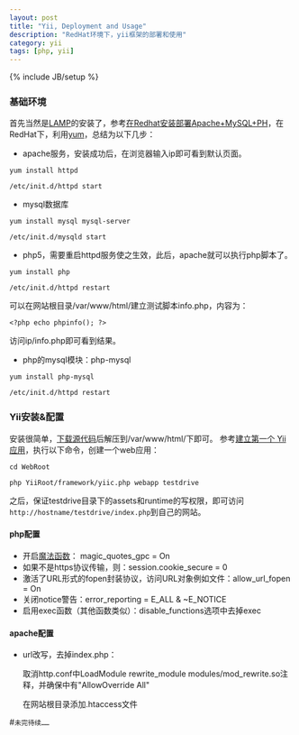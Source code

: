 ```yaml
---
layout: post
title: "Yii, Deployment and Usage"
description: "RedHat环境下，yii框架的部署和使用"
category: yii
tags: [php, yii]
---
```

{% include JB/setup %}
### 基础环境
首先当然是[LAMP](http://baike.baidu.com/subview/365086/10014223.htm)的安装了，参考[在Redhat安装部署Apache+MySQL+PH](http://my.oschina.net/alanlqc/blog/145449)，在RedHat下，利用[yum](http://baike.baidu.com/view/157053.htm)，总结为以下几步：

* apache服务，安装成功后，在浏览器输入ip即可看到默认页面。

`yum install httpd`

`/etc/init.d/httpd start`

* mysql数据库

`yum install mysql mysql-server`

`/etc/init.d/mysqld start`

* php5，需要重启httpd服务使之生效，此后，apache就可以执行php脚本了。

`yum install php`

`/etc/init.d/httpd restart`

可以在网站根目录/var/www/html/建立测试脚本info.php，内容为：

`<?php echo phpinfo(); ?>`

访问ip/info.php即可看到结果。

* php的mysql模块：php-mysql

`yum install php-mysql`

`/etc/init.d/httpd restart`

### Yii安装&配置
安装很简单，[下载源代码](http://www.yiiframework.com/download/)后解压到/var/www/html/下即可。
参考[建立第一个 Yii 应用](http://www.yiichina.com/guide/quickstart.first-app)，执行以下命令，创建一个web应用：

`cd WebRoot`

`php YiiRoot/framework/yiic.php webapp testdrive`

之后，保证testdrive目录下的assets和runtime的写权限，即可访问`http://hostname/testdrive/index.php`到自己的网站。

#### php配置
* 开启[魔法函数](http://baike.baidu.com/view/5234458.htm)： magic_quotes_gpc = On
* 如果不是https协议传输，则：session.cookie_secure = 0
* 激活了URL形式的fopen封装协议，访问URL对象例如文件：allow_url_fopen = On
* 关闭notice警告：error_reporting = E_ALL & ~E_NOTICE
* 启用exec函数（其他函数类似）：disable_functions选项中去掉exec
      
#### apache配置
* url改写，去掉index.php：
  
  取消http.conf中LoadModule rewrite_module modules/mod_rewrite.so注释，并确保<Directory></Directory>中有"AllowOverride All"

  在网站根目录添加.htaccess文件

#`未完待续……`


